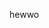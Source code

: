 hewwo

<!---
carenrita/carenrita is a ✨ special ✨ repository because its `README.md` (this file) appears on your GitHub profile.
You can click the Preview link to take a look at your changes.
--->
